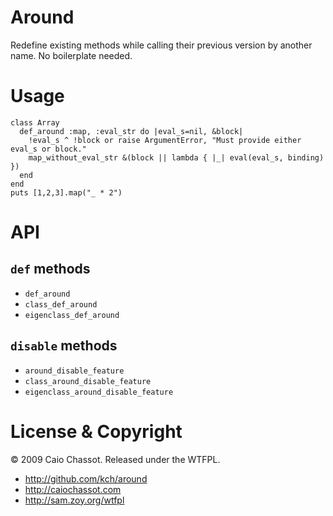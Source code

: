 # Around

Redefine existing methods while calling their previous version
by another name. No boilerplate needed.


# Usage

    class Array
      def_around :map, :eval_str do |eval_s=nil, &block|
        !eval_s ^ !block or raise ArgumentError, "Must provide either eval_s or block."
        map_without_eval_str &(block || lambda { |_| eval(eval_s, binding) })
      end
    end
    puts [1,2,3].map("_ * 2")


# API

## `def` methods
* `def_around`
* `class_def_around`
* `eigenclass_def_around`

## `disable` methods
* `around_disable_feature`
* `class_around_disable_feature`
* `eigenclass_around_disable_feature`


# License & Copyright

© 2009 Caio Chassot. Released under the WTFPL.

* http://github.com/kch/around
* http://caiochassot.com
* http://sam.zoy.org/wtfpl
